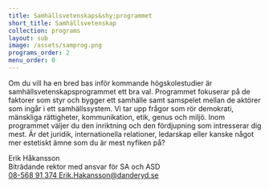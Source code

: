 ```yaml
---
title: Samhällsvetenskaps&shy;programmet
short_title: Samhällsvetenskap
collection: programs
layout: sub
image: /assets/samprog.png
programs_order: 2
menu_order: 0
---
```


Om du vill ha en bred bas inför kommande högskolestudier är samhällsvetenskapsprogrammet ett bra val. Programmet fokuserar på de faktorer som styr och bygger ett samhälle samt samspelet mellan de aktörer som ingår i ett samhällssystem.
Vi tar upp frågor som rör demokrati, mänskliga rättigheter, kommunikation, etik, genus och miljö. Inom programmet väljer du den inriktning och den fördjupning som intresserar dig mest. Är det juridik, internationella relationer, ledarskap eller kanske något mer estetiskt ämne som du är mest nyfiken på?

<div class="profile">
	<div class="profile__info">
		<div class="profile__title">Erik Håkansson</div>
		<div>Biträdande rektor med ansvar för SA och ASD</div>
		<a class="profile__link" href="tel:08-568 91 374">
			08-568 91 374
		</a>
		<a class="profile__link" href="mailto:erik.hakansson@danderyd.se">
			Erik.Hakansson@danderyd.se
		</a>
	</div>
</div>

